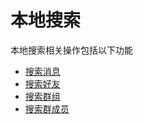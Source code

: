 # 本地搜索

本地搜索相关操作包括以下功能

* [搜索消息](sou-suo-xiao-xi.md)
* [搜索好友](sou-suo-hao-you.md)
* [搜索群组](sou-suo-qun-zu.md)
* [搜索群成员](sou-suo-qun-cheng-yuan.md)
